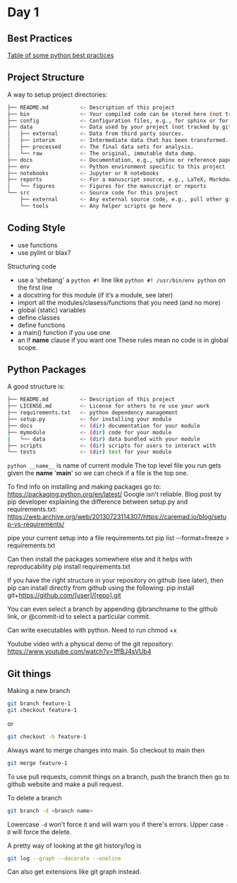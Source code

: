 # Day 1
## Best Practices
[Table of some python best practices](<best practices.png>)
## Project Structure
A way to setup project directories:
```bash
├── README.md          <- Description of this project
├── bin                <- Your compiled code can be stored here (not tracked by git)
├── config             <- Configuration files, e.g., for sphinx or for your model if needed
├── data               <- Data used by your project (not tracked by git)
│   ├── external       <- Data from third party sources.
│   ├── interim        <- Intermediate data that has been transformed.
│   ├── processed      <- The final data sets for analysis.
│   └── raw            <- The original, immutable data dump.
├── docs               <- Documentation, e.g., sphinx or reference papers (not tracked by git)
├── env                <- Python environment specific to this project
├── notebooks          <- Jupyter or R notebooks
├── reports            <- For a manuscript source, e.g., LaTeX, Markdown, etc., or any project reports
│   └── figures        <- Figures for the manuscript or reports
└── src                <- Source code for this project
    ├── external       <- Any external source code, e.g., pull other git projects libraries
    └── tools          <- Any helper scripts go here
```
## Coding Style
- use functions
- use pylint or blax?

Structuring code
- use a 'shebang' a ```python #!``` line like ```python #! /usr/bin/env python``` on the first line
- a docstring for this module (if it’s a module, see later)
- import all the modules/clasess/functions that you need (and no more)
- global (static) variables
- define classes
- define functions
- a main() function if you use one
- an if __name__ clause if you want one
These rules mean no code is in global scope.

## Python Packages
A good structure is:
```bash
├── README.md          <- Description of this project
├── LICENSE.md         <- License for others to re use your work
├── requirements.txt   <- python dependency management
├── setup.py           <- for installing your module
├── docs               <- (dir) documentation for your module
├── mymodule           <- (dir) code for your module
|   └── data           <- (dir) data bundled with your module
├── scripts            <- (dir) scripts for users to interact with
└── tests              <- (dir) test for your module
```

```python __name__``` is name of current module
The top level file you run gets given the __name__ '__main__' so we can check if a file is the top one.

To find info on installing and making packages go to: https://packaging.python.org/en/latest/
Google isn't reliable.
Blog post by pip developer explaining the difference between setup.py and requirements.txt: https://web.archive.org/web/20130723114307/https://caremad.io/blog/setup-vs-requirements/

pipe your current setup into a file requirements.txt
pip list --format=freeze > requirements.txt

Can then install the packages somewhere else and it helps with reproducability
pip install requirements.txt

If you have the right structure in your repository on github (see later), then pip can install directly from github using the following: pip install git+https://github.com/[user]/[repo].git

You can even select a branch by appending @branchname to the github link, or @commit-id to select a particular commit.

Can write executables with python. Need to run chmod +x <filename>

Youtube video with a physical demo of the git repository: https://www.youtube.com/watch?v=1ffBJ4sVUb4

## Git things
Making a new branch
```bash
git branch feature-1
git checkout feature-1
```
or
```bash
git checkout -b feature-1
```
Always want to merge changes into main. So checkout to main then 
```bash
git merge feature-1
```
To use pull requests, commit things on a branch, push the branch then go to github website and make a pull request.

To delete a branch
```bash
git branch -d <branch name>
```

Lowercase ```-d``` won't force it and will warn you if there's errors. Upper case ```-D``` will force the delete.

A pretty way of looking at the git history/log is 
```bash
git log --graph --decorate --oneline
```
Can also get extensions like git graph instead.